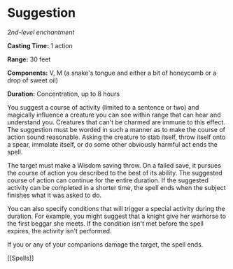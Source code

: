 # Suggestion

*2nd-level enchantment*

**Casting Time:** 1 action

**Range:** 30 feet

**Components:** V, M (a snake's tongue and either a bit of honeycomb or a drop of sweet oil)

**Duration:** Concentration, up to 8 hours

You suggest a course of activity (limited to a sentence or two) and magically influence a creature you can see within range that can hear and understand you. Creatures that can't be charmed are immune to this effect. The suggestion must be worded in such a manner as to make the course of action sound reasonable. Asking the creature to stab itself, throw itself onto a spear, immolate itself, or do some other obviously harmful act ends the spell.

The target must make a Wisdom saving throw. On a failed save, it pursues the course of action you described to the best of its ability. The suggested course of action can continue for the entire duration. If the suggested activity can be completed in a shorter time, the spell ends when the subject finishes what it was asked to do.

You can also specify conditions that will trigger a special activity during the duration. For example, you might suggest that a knight give her warhorse to the first beggar she meets. If the condition isn't met before the spell expires, the activity isn't performed.

If you or any of your companions damage the target, the spell ends.


[[Spells]]
